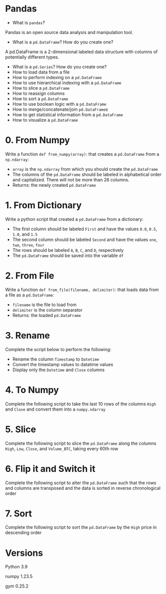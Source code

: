 # Pandas
- What is ``pandas``?

Pandas is an open source data analysis and manipulation tool.
- What is a ``pd.DataFrame``? How do you create one?

A pd.DataFrame is a 2-dimensional labeled data structure with columns of potentially different types.
- What is a ``pd.Series``? How do you create one?
- How to load data from a file
- How to perform indexing on a ``pd.DataFrame``
- How to use hierarchical indexing with a ``pd.DataFrame``
- How to slice a ``pd.DataFrame``
- How to reassign columns
- How to sort a ``pd.DataFrame``
- How to use boolean logic with a ``pd.DataFrame``
- How to merge/concatenate/join ``pd.DataFrame``s
- How to get statistical information from a ``pd.DataFrame``
- How to visualize a ``pd.DataFrame``


# 0. From Numpy
Write a function ``def from_numpy(array)``: that creates a ``pd.DataFrame`` from a ``np.ndarray``:

- ``array`` is the ``np.ndarray`` from which you should create the ``pd.DataFrame``
- The columns of the ``pd.DataFrame`` should be labeled in alphabetical order and capitalized. There will not be more than 26 columns.
- Returns: the newly created ``pd.DataFrame``

# 1. From Dictionary
Write a python script that created a ``pd.DataFrame`` from a dictionary:

- The first column should be labeled ``First`` and have the values ``0.0``, ``0.5``, ``1.0``, and ``1.5``
- The second column should be labeled ``Second`` and have the values ``one``, ``two``, ``three``, ``four``
- The rows should be labeled ``A``, ``B``, ``C``, and ``D``, respectively
- The ``pd.DataFrame`` should be saved into the variable ``df``

# 2. From File
Write a function ``def from_file(filename, delimiter)``: that loads data from a file as a ``pd.DataFrame``:

- ``filename`` is the file to load from
- ``delimiter`` is the column separator
- Returns: the loaded ``pd.DataFrame``

# 3. Rename
Complete the script below to perform the following:

- Rename the column ``Timestamp`` to ``Datetime``
- Convert the timestamp values to datatime values
- Display only the ``Datetime`` and ``Close`` columns

# 4. To Numpy
Complete the following script to take the last 10 rows of the columns ``High`` and ``Close`` and convert them into a ``numpy.ndarray``

# 5. Slice
Complete the following script to slice the ``pd.DataFrame`` along the columns ``High``, ``Low``, ``Close``, and ``Volume_BTC``, taking every 60th row

# 6. Flip it and Switch it
Complete the following script to alter the ``pd.DataFrame`` such that the rows and columns are transposed and the data is sorted in reverse chronological order

# 7. Sort
Complete the following script to sort the ``pd.DataFrame`` by the ``High`` price in descending order

# Versions
Python 3.9

numpy 1.23.5

gym 0.25.2
